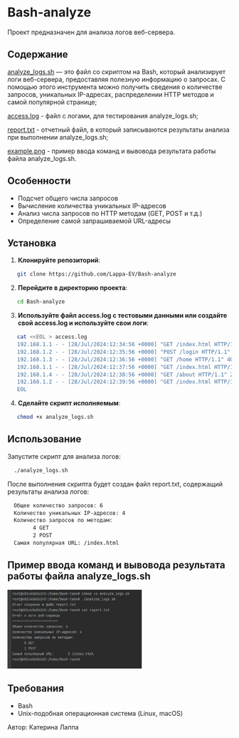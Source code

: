 # Bash-analyze

Проект предназначен для анализа логов веб-сервера. 

## Содержание

[analyze_logs.sh](https://github.com/Lappa-EV/Bash-analyze/blob/main/analyze_logs.sh) — это файл со скриптом на Bash, который анализирует логи веб-сервера, предоставляя полезную информацию о запросах. С помощью этого инструмента можно получить сведения о количестве запросов, уникальных IP-адресах, распределении HTTP методов и самой популярной странице;

[access.log](https://github.com/Lappa-EV/Bash-analyze/blob/main/access.log) - файл с логами, для тестирования analyze_logs.sh;

[report.txt](https://github.com/Lappa-EV/Bash-analyze/blob/main/report.txt) - отчетный файл, в который записываются результаты анализа при выполнении analyze_logs.sh;

[example.png](https://github.com/Lappa-EV/Bash-analyze/blob/main/example.png) - пример ввода команд и вывовода результата работы файла analyze_logs.sh.

## Особенности

- Подсчет общего числа запросов
- Вычисление количества уникальных IP-адресов
- Анализ числа запросов по HTTP методам (GET, POST и т.д.)
- Определение самой запрашиваемой URL-адресы

## Установка

1. **Клонируйте репозиторий**:
```bash
   git clone https://github.com/Lappa-EV/Bash-analyze
```

2. **Перейдите в директорию проекта**:
```bash
   cd Bash-analyze
```

3. **Используйте файл access.log с тестовыми данными или создайте свой access.log и используйте свои логи**:
```bash
   cat <<EOL > access.log
   192.168.1.1 - - [28/Jul/2024:12:34:56 +0000] "GET /index.html HTTP/1.1" 200 1234 
   192.168.1.2 - - [28/Jul/2024:12:35:56 +0000] "POST /login HTTP/1.1" 200 567 
   192.168.1.3 - - [28/Jul/2024:12:36:56 +0000] "GET /home HTTP/1.1" 404 890 
   192.168.1.1 - - [28/Jul/2024:12:37:56 +0000] "GET /index.html HTTP/1.1" 200 1234 
   192.168.1.4 - - [28/Jul/2024:12:38:56 +0000] "GET /about HTTP/1.1" 200 432 
   192.168.1.2 - - [28/Jul/2024:12:39:56 +0000] "GET /index.html HTTP/1.1" 200 1234 
   EOL
```
4. **Сделайте скрипт исполняемым**:
```bash
   chmod +x analyze_logs.sh
```

## Использование

Запустите скрипт для анализа логов:
```bash
  ./analyze_logs.sh
```
После выполнения скрипта будет создан файл report.txt, содержащий результаты анализа логов:
```bash
  Общее количество запросов: 6
  Количество уникальных IP-адресов: 4
  Количество запросов по методам:
        4 GET
        2 POST
  Самая популярная URL: /index.html
```

## Пример ввода команд и вывовода результата работы файла analyze_logs.sh
<img src="./example.png" alt="example.png" width="60%" height="60%">

## Требования

 - Bash
 - Unix-подобная операционная система (Linux, macOS)


Автор: Катерина Лаппа


